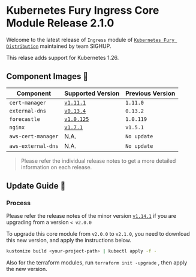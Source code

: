 # Kubernetes Fury Ingress Core Module Release 2.1.0

Welcome to the latest release of `Ingress` module of [`Kubernetes Fury Distribution`](https://github.com/sighupio/fury-distribution) maintained by team SIGHUP.

This relase adds support for Kubernetes 1.26.

## Component Images 🚢

| Component          | Supported Version                                                                      | Previous Version |
| ------------------ | -------------------------------------------------------------------------------------- | ---------------- |
| `cert-manager`     | [`v1.11.1`](https://github.com/jetstack/cert-manager/releases/tag/v1.11.0)             | `1.11.0`         |
| `external-dns`     | [`v0.13.4`](https://github.com/kubernetes-sigs/external-dns/releases/tag/v0.13.4)      | `0.13.2`         |
| `forecastle`       | [`v1.0.125`](https://github.com/stakater/Forecastle/releases/tag/v1.0.125)             | `1.0.119`        |
| `nginx`            | [`v1.7.1`](https://github.com/kubernetes/ingress-nginx/releases/tag/controller-v1.7.1) | `v1.5.1`         |
| `aws-cert-manager` | N.A.                                                                                   | `No update`      |
| `aws-external-dns` | N.A.                                                                                   | `No update`      |

> Please refer the individual release notes to get a more detailed information on each release.

## Update Guide 🦮

### Process

Please refer the release notes of the minor version [`v1.14.1`](https://github.com/sighupio/fury-kubernetes-ingress/releases/tag/v1.14.10) if you are upgrading from a version `< v2.0.0`

To upgrade this core module from `v2.0.0` to `v2.1.0`, you need to download this new version, and apply the instructions below.

```bash
kustomize build <your-project-path> | kubectl apply -f -
```

Also for the terraform modules, run `terraform init -upgrade` , then apply the new version.